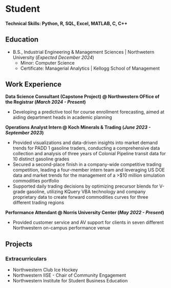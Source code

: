 # Student

#### Technical Skills: Python, R, SQL, Excel, MATLAB, C, C++

## Education
- B.S., Industrial Engineering & Management Sciences | Northwetern University (_Expected December 2024_)
  - Minor: Computer Science
  - Certificate: Managerial Analytics | Kellogg School of Management 
## Work Experience
**Data Science Consultant (Capstone Project) @ Northwestern OFfice of the Registrar (_March 2024 - Present_)**
- Developing a predictive tool for course enrollment forecasting, aimed at aiding department heads in academic planning
  
**Operations Analyst Intern @ Koch Minerals & Trading (_June 2023 - September 2023_)**
- Provided visualizations and data-driven insights into market demand trends for PADD 1 gasoline traders, conducting a comprehensive data collection and analysis of three years of Colonial Pipeline transit data for 10 distinct gasoline grades
- Secured a second-place finish in a company-wide competitive trading competition, leading a four-member intern team and leveraging US DOE data and market trends for the management of a >$10 million simulation commodities portfolio
- Supported daily trading decisions by optimizing precursor blends for V-grade gasoline, utilizing KQuery VBA technology and company proprietary data to create forward commodities curves for three different trading regions

**Performance Attendant @ Norris University Center (_May 2022 - Present_)**
- Provided customer service and AV support for clients in seven different Northwestern on-campus performance venue
  
## Projects

### Extracurriculars
- Northwestern Club Ice Hockey
- Northwestern IISE - Chair of Community Engagement
- Northwestern Institute for Student Business Education
